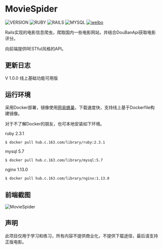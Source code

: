 # MovieSpider
![VERSION](https://img.shields.io/badge/VERSION-1.0.0-brightgreen.svg)
![RUBY](https://img.shields.io/badge/RUBY-2.3.1-green.svg)
![RAILS](https://img.shields.io/badge/RAILS-4.2.7-green.svg)
![MYSQL](https://img.shields.io/badge/MYSQL-5.7-green.svg)
[![weibo](https://img.shields.io/badge/weibo-DeveloperLee-blue.svg)](http://weibo.com/DeveloperLee)

Rails实现的电影信息爬虫，爬取国内一些电影网站，并结合DouBanApi获取电影评分。

向前端提供RESTful风格的API。


更新日志
-------
V 1.0.0 线上基础功能可用版

运行环境
-------
采用Docker部署，镜像使用[网易蜂巢](https://c.163.com/)，下载速度快，支持线上基于Dockerfile构建镜像。

对于不了解Docker的朋友，也可本地安装如下环境。

ruby 2.3.1

```bash
$ docker pull hub.c.163.com/library/ruby:2.3.1
```

mysql 5.7

```bash
$ docker pull hub.c.163.com/library/mysql:5.7
```

nginx 1.13.0

```bash
$ docker pull hub.c.163.com/library/nginx:1.13.0
```

前端截图
-------
![MovieSpider](http://7xisw0.com1.z0.glb.clouddn.com/github_screenshot_moviespider.png_small) 

声明
-------
此项目仅用于学习和练习，所有内容不提供商业化，不提供下载途径，最后请支持正版电影。
